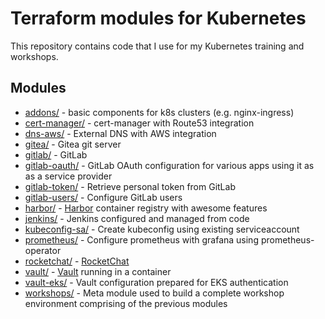 # Terraform modules for Kubernetes

This repository contains code that I use for my Kubernetes training and
workshops.

## Modules

* [addons/](addons/) - basic components for k8s clusters (e.g. nginx-ingress)
* [cert-manager/](cert-manager/) - cert-manager with Route53 integration
* [dns-aws/](dns-aws/) - External DNS with AWS integration
* [gitea/](gitea/) - Gitea git server
* [gitlab/](gitlab/) - GitLab
* [gitlab-oauth/](gitlab-oauth/) - GitLab OAuth configuration for various apps using it as as a service provider
* [gitlab-token/](gitlab-token/) - Retrieve personal token from GitLab
* [gitlab-users/](gitlab-users/) - Configure GitLab users
* [harbor/](harbor/) - [Harbor](https://goharbor.io/) container registry with awesome features
* [jenkins/](jenkins/) - Jenkins configured and managed from code
* [kubeconfig-sa/](kubeconfig-sa/) - Create kubeconfig using existing serviceaccount
* [prometheus/](prometheus/) - Configure prometheus with grafana using prometheus-operator
* [rocketchat/](rocketchat/) - [RocketChat](https://rocket.chat/)
* [vault/](vault/) - [Vault](https://www.vaultproject.io/) running in a container
* [vault-eks/](vault-eks/) - Vault configuration prepared for EKS authentication
* [workshops/](workshops/) - Meta module used to build a complete workshop environment comprising of the previous modules
